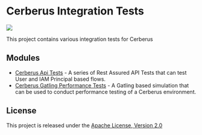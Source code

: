 # Cerberus Integration Tests

[![][license img]][license]

This project contains various integration tests for Cerberus

## Modules

- [Cerberus Api Tests](cerberus-api-tests/README.md) - A series of Rest Assured API Tests that can test User and IAM Principal based flows.
- [Cerberus Gatling Performance Tests](cerberus-gatling-perf-tests/README.md) - A Gatling based simulation that can be used to conduct performance testing of a Cerberus environment.

## License

This project is released under the [Apache License, Version 2.0](http://www.apache.org/licenses/LICENSE-2.0)

[license]:LICENSE.txt
[license img]:https://img.shields.io/badge/License-Apache%202-blue.svg